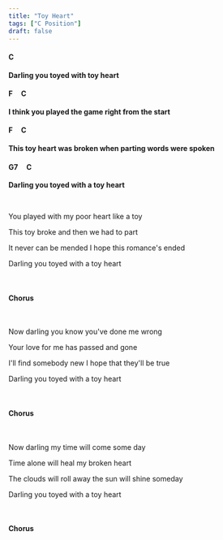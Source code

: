 ```yaml
---
title: "Toy Heart"
tags: ["C Position"]
draft: false
---
```


#### C
**Darling you toyed with toy heart**
#### F &nbsp;&nbsp;&nbsp; C
**I think you played the game right from the start**
#### F &nbsp;&nbsp;&nbsp; C
**This toy heart was broken when parting words were spoken**
#### G7 &nbsp;&nbsp;&nbsp; C
**Darling you toyed with a toy heart**

<br>

You played with my poor heart like a toy

This toy broke and then we had to part

It never can be mended I hope this romance's ended

Darling you toyed with a toy heart

<br>

#### Chorus

<br>

Now darling you know you've done me wrong

Your love for me has passed and gone

I'll find somebody new I hope that they'll be true

Darling you toyed with a toy heart

<br>

#### Chorus

<br>

Now darling my time will come some day

Time alone will heal my broken heart

The clouds will roll away the sun will shine someday

Darling you toyed with a toy heart

<br>

#### Chorus